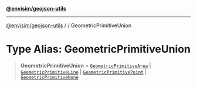[**@envisim/geojson-utils**](../../README.md)

---

[@envisim/geojson-utils]() / [](../../README.md) / GeometricPrimitiveUnion

# Type Alias: GeometricPrimitiveUnion

> **GeometricPrimitiveUnion** = [`GeometricPrimitiveArea`](GeometricPrimitiveArea.md) \| [`GeometricPrimitiveLine`](GeometricPrimitiveLine.md) \| [`GeometricPrimitivePoint`](GeometricPrimitivePoint.md) \| [`GeometricPrimitiveNone`](GeometricPrimitiveNone.md)
